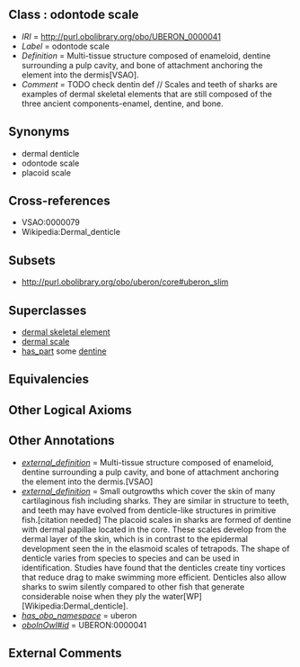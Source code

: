 
## Class : odontode scale

 * *IRI* = http://purl.obolibrary.org/obo/UBERON_0000041
 * *Label* = odontode scale
 * *Definition* = Multi-tissue structure composed of enameloid, dentine surrounding a pulp cavity, and bone of attachment anchoring the element into the dermis[VSAO].
 * *Comment* = TODO check dentin def // Scales and teeth of sharks are examples of dermal skeletal elements that are still composed of the three ancient components-enamel, dentine, and bone.

## Synonyms

 * dermal denticle
 * odontode scale
 * placoid scale

## Cross-references

 * VSAO:0000079
 * Wikipedia:Dermal_denticle

## Subsets

 * http://purl.obolibrary.org/obo/uberon/core#uberon_slim

## Superclasses

 * [dermal skeletal element](../../UBERON/56/UBERON_0004756.md)
 * [dermal scale](../../UBERON/80/UBERON_0007380.md)
 * [has_part](../../BFO/51/BFO_0000051.md) some [dentine](../../UBERON/51/UBERON_0001751.md)

## Equivalencies


## Other Logical Axioms


## Other Annotations

 * *[external_definition](../../UBPROP/01/UBPROP_0000001.md)* = Multi-tissue structure composed of enameloid, dentine surrounding a pulp cavity, and bone of attachment anchoring the element into the dermis.[VSAO]
 * *[external_definition](../../UBPROP/01/UBPROP_0000001.md)* = Small outgrowths which cover the skin of many cartilaginous fish including sharks. They are similar in structure to teeth, and teeth may have evolved from denticle-like structures in primitive fish.[citation needed] The placoid scales in sharks are formed of dentine with dermal papillae located in the core. These scales develop from the dermal layer of the skin, which is in contrast to the epidermal development seen the in the elasmoid scales of tetrapods. The shape of denticle varies from species to species and can be used in identification. Studies have found that the denticles create tiny vortices that reduce drag to make swimming more efficient. Denticles also allow sharks to swim silently compared to other fish that generate considerable noise when they ply the water[WP][Wikipedia:Dermal_denticle].
 * *[has_obo_namespace](../../ce/oboInOwl#hasOBONamespace.md)* = uberon
 * *[oboInOwl#id](../../id/oboInOwl#id.md)* = UBERON:0000041

## External Comments

